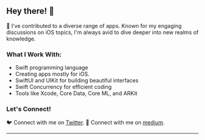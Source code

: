 ## Hey there! 👋

📱 I've contributed to a diverse range of apps. Known for my engaging discussions on iOS topics, I'm always avid to dive deeper into new realms of knowledge.

### What I Work With:

- Swift programming language
- Creating apps mostly for iOS.
- SwiftUI and UIKit for building beautiful interfaces
- Swift Concurrency for efficient coding
- Tools like Xcode, Core Data, Core ML, and ARKit

### Let's Connect!

🐦 Connect with me on [Twitter](https://twitter.com/AbdAlAlii).
📖 Connect with me on [medium](https://medium.com/@AbdAlAlii).


---
